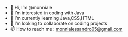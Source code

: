 - 👋 Hi, I’m @monniale
- 👀 I’m interested in coding with Java
- 🌱 I’m currently learning Java,CSS,HTML
- 💞️ I’m looking to collaborate on coding projects
- 📫 How to reach me : monnialessandro05@gmail.com

<!---
monniale/monniale is a ✨ special ✨ repository because its `README.md` (this file) appears on your GitHub profile.
You can click the Preview link to take a look at your changes.
--->
